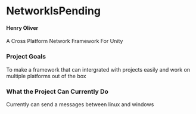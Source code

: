 # NetworkIsPending
#### Henry Oliver

A Cross Platform Network Framework For Unity

### Project Goals
To make a framework that can intergrated with projects easily and work on multiple platforms out of the box

### What the Project Can Currently Do
Currently can send a messages between linux and windows
